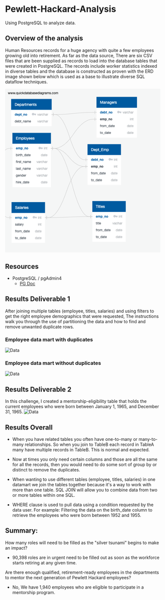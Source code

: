 # Pewlett-Hackard-Analysis
Using PostgreSQL to analyze data.

## Overview of the analysis

Human Resources records for a huge agency with quite a few employees growing old into retirement. As far as the data source, There are six CSV files that are been supplied as records to load into the database tables that were created in PostgreSQL. The records include worker statistics indexed in diverse tables and the database is constructed as proven with the ERD image shown below which is used as a base to illustrate diverse SQL dataflow techniques.

![ERD](/images/EmployeeDB.png)

## Resources

- PostgreSQL / pgAdmin4
  - [PG Doc](https://www.postgresql.org/docs/)

## Results Deliverable 1

After joining multiple tables (employee, titles, salaries) and using filters to get the right employee demographics that were requested, The instructions walk you through the use of partitioning the data and how to find and remove unwanted duplicate rows. 

### Employee data mart with duplicates

![Data](/images/img.png)

### Employee data mart without duplicates

![Data](/images/img.png)

## Results Deliverable 2

In this challenge, I created a mentorship-eligibility table that holds the current employees who were born between January 1, 1965, and December 31, 1965.
![Data](/images/img.png)

## Results Overall

- When you have related tables you often have one-to-many or many-to-many relationships. So when you join to TableB each record in TableA many have multiple records in TableB. This is normal and expected.

- Now at times you only need certain columns and those are all the same for all the records, then you would need to do some sort of group by or distinct to remove the duplicates.

-  When wanting to use different tables (employee, titles, salaries) in one datamart we join the tables together because it's a way to work with more than one table. SQL JOIN will allow you to combine data from two or more tables within one SQL.

- WHERE clause is used to pull data using a condition requested by the data user. For example: Filtering the data on the birth_date column to retrieve the employees who were born between 1952 and 1955. 

## Summary:

How many roles will need to be filled as the "silver tsunami" begins to make an impact?
  - 90,398 roles are in urgent need to be filled out as soon as the workforce starts retiring at any given time.
  
Are there enough qualified, retirement-ready employees in the departments to mentor the next generation of Pewlett Hackard employees?
  - No, We have 1,940 employees who are eligible to participate in a mentorship program.
